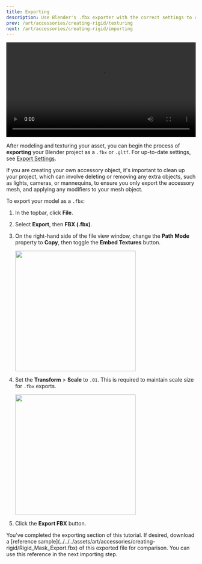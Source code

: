 ```yaml
---
title: Exporting
description: Use Blender's .fbx exporter with the correct settings to create a Studio-ready asset.
prev: /art/accessories/creating-rigid/texturing
next: /art/accessories/creating-rigid/importing
---
```


<video controls src="../../../assets/art/accessories/creating-rigid/Exporting.mp4" width="100%"></video>

After modeling and texturing your asset, you can begin the process of **exporting** your Blender project as a `.fbx` or `.gltf`. For up-to-date settings, see [Export Settings](../../modeling/export-requirements.md).

<Alert severity ='warning'>
If you are creating your own accessory object, it's important to clean up your project, which can involve deleting or removing any extra objects, such as lights, cameras, or mannequins, to ensure you only export the accessory mesh, and applying any modifiers to your mesh object.
</Alert>

To export your model as a `.fbx`:

1. In the topbar, click **File**.
2. Select **Export**, then **FBX (.fbx)**.
3. On the right-hand side of the file view window, change the **Path Mode** property to **Copy**, then toggle the **Embed Textures** button.

   <img src="../../../assets/modeling/skinned-meshes/Blender-Export-Settings-1.png" width="320" />

4. Set the **Transform** > **Scale** to `.01`. This is required to maintain scale size for `.fbx` exports.

   <img src="../../../assets/modeling/skinned-meshes/Blender-Export-Settings-2.png" width="320" />

5. Click the **Export FBX** button.

<Alert severity = 'success'>
You've completed the exporting section of this tutorial. If desired, download a [reference sample](../../../assets/art/accessories/creating-rigid/Rigid_Mask_Export.fbx) of this exported file for comparison. You can use this reference in the next importing step.
</Alert>
